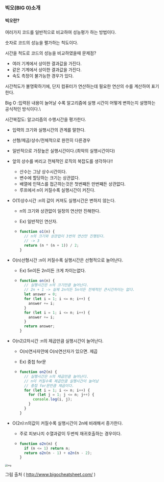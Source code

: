 ### 빅오(BIG 0)소개

#### 빅오란?

여러가지 코드를 일반적으로 비교하여 성능평가 하는 방법이다.

숫자로 코드의 성능을 펼가하는 척도이다.

시간을 척도로 코드의 성능을 비교하였을때 문제점?

- 여러 기계에서 상이한 결과값을 가진다.
- 같은 기계에서 상이한 결과값을 가진다.
- 속도 측정이 불가능한 경우가 있다.

시간척도가 불명확하기에, 단지 컴퓨터가 연산하는데 필요한 연산의 수를 계산하여 표기한다.

Big O :입력된 내용이 늘어날 수록 알고리즘에 실행 시간이 어떻게 변하는지 설명하는 공식적인 방식이다.\

시간복잡도: 알고리즘의 수행시간을 평가한다.

- 입력의 크기와 실행시간의 관계를 말한다.

- 선형/제곱/상수/전체적으로 완전히 다른경우

- 일반적으로 가장높은 실행시간이다.(최악의 실행시간이다)

- 앞의 상수를 버리고 전체적인 로직의 복잡도를 생각하다!!

  - 산수는 그냥 상수시간이다.
  - 변수에 할당하는 크기는 상관없다.
  - 배열에 인덱스를 접근하는것은 첫번째든 만번째든 상관없다.
  - 루프에서 n이 커질수록 실행시간이 커진다.

- O(1)상수시간 :n의 값이 커져도 실행시간은 변하지 않는다.

  - n의 크기와 상관없이 일정의 연산만 진해한다.

  - Ex) 일반적인 연산자. 

  - ```javascript
    function o1(n) {
      // n의 크기와 상관업이 3번의 연산만 진행된다.
      // -> 3
      return (n * (n + 1)) / 2;
    }
    ```

- O(n)선형시간 :n이 커질수록 실행시간은 선형적으로 늘어난다. 

  - Ex) 5n이든 2n이든 크게 차이는없다.

  - ```javascript
    function on(n) {
      // 실행시간은 n의 크기만큼 늘어난다.
      // 2n + 1 -> 실제 2n이든 5n이든 전체적인 큰시간차이는 없다.
      let answer = 0;
      for (let i = 1; i <= n; i++) {
        answer += i;
      }
      for (let i = 1; i <= n; i++) {
        answer += i;
      }
      return answer;
    }
    ```

- O(n2)2차시간 :n의 제곱만큼 실행시간이 늘어난다. 

  - O(n)연사자안에 O(n)연산자가 있으면. 제곱

  - Ex) 중첩 for문

  - ```javascript
    function on2(n) {
      // 실행시간은 n의 제곱만큼 늘어난다.
      // n이 커질수록 제곱만큼 실행시간이 늘어남
      // 중첩 for문만큼 제곱이다.
      for (let i = 1; i <= n; i++) {
        for (let j = 1; j <= n; j++) {
          console.log(i, j);
        }
      }
    }
    ```

- O(2n):n의값이 커질수록 실행시간이 2n에 비래해서 증가한다.

  - 주로 피보나치 수열과같이 두번씩 재귀호출하는 경우이다.

  - ```javascript
    function o2n(n) {
      if (n <= 1) return n;
      return o2n(n - 1) + o2n(n - 2);
    }
    ```

<img src="https://blog.kakaocdn.net/dn/bthyOS/btruqFF5KI4/nkQQeGMBwOXPSXPE225GRK/img.jpg" alt="img" style="zoom:50%;" />

그림 출처 ( http://www.bigocheatsheet.com/ )





